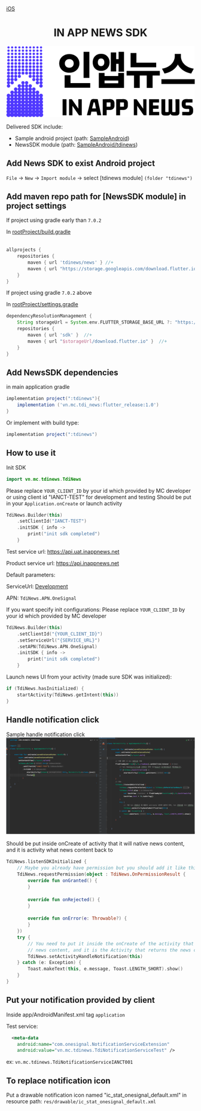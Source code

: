 [iOS](https://github.com/kaivumetacrew/Readme/tree/main/nsdkios) 

<div align="center">


# IN APP NEWS SDK
![logo_ko](https://raw.githubusercontent.com/kaivumetacrew/Readme/main/nsdkaos/logo_ko.png)

</div>

Delivered SDK include:
- Sample android project (path: [SampleAndroid]())
- NewsSDK module (path: [SampleAndroid/tdinews]())

## Add News SDK to exist Android project
`File` -> `New` -> `Import module` -> select [tdinews module] `(folder "tdinews")`

## Add maven repo path for [NewsSDK module] in project settings
If project using gradle early than `7.0.2`

In [rootProject/build.gradle]()

```groovy

allprojects {
    repositories {
        maven { url 'tdinews/news' } //+
        maven { url "https://storage.googleapis.com/download.flutter.io" } //+
    }
}

```

If project using gradle `7.0.2` above

In [rootProject/settings.gradle]()

```groovy
dependencyResolutionManagement {
    String storageUrl = System.env.FLUTTER_STORAGE_BASE_URL ?: "https://storage.googleapis.com" //+
    repositories {
        maven { url 'sdk' }  //+
        maven { url "$storageUrl/download.flutter.io" }  //+
    }
}

```

## Add NewsSDK dependencies
in main application gradle
```groovy
implementation project(":tdinews"){
    implementation ('vn.mc.tdi_news:flutter_release:1.0')
}
```

Or implement with build type:
```groovy
implementation project(":tdinews")
```

## How to use it
Init SDK
```kotlin
import vn.mc.tdinews.TdiNews
```

Please replace `YOUR_CLIENT_ID` by your id which provided by MC developer
or using client id "IANCT-TEST" for development and testing
Should be put in your `Application.onCreate` or launch activity
```kotlin
TdiNews.Builder(this)
    .setClientId("IANCT-TEST")
    .initSDK { info ->
        print("init sdk completed")
    }
```

Test service url: https://api.uat.inappnews.net

Product service url: https://api.inappnews.net

Default parameters:

ServiceUrl: [Development](https://api.uat.inappnews.net)

APN: `TdiNews.APN.OneSignal`

If you want specify init configurations:
Please replace `YOUR_CLIENT_ID` by your id which provided by MC developer
```kotlin
TdiNews.Builder(this)
    .setClientId("{YOUR_CLIENT_ID}")
    .setServiceUrl("{SERVICE_URL}")
    .setAPN(TdiNews.APN.OneSignal)
    .initSDK { info ->
        print("init sdk completed")
    }
```

Launch news UI from your activity (made sure SDK was initialized):
```kotlin
if (TdiNews.hasInitialized) {
    startActivity(TdiNews.getIntent(this))
}
```

## Handle notification click
Sample handle notification click 
![embed_framework](https://raw.githubusercontent.com/kaivumetacrew/Readme/main/nsdkaos/sample_flow.png)

Should be put inside onCreate of activity that it will native news content, and it is activity what news content back to
```kotlin
TdiNews.listenSDKInitialized {
    // Maybe you already have permission but you should add it like this
    TdiNews.requestPermission(object : TdiNews.OnPermissionResult {
        override fun onGranted() {
        }

        override fun onRejected() {
        }

        override fun onError(e: Throwable?) {
        }
    })
    try {
        // You need to put it inside the onCreate of the activity that will be the default
        // news content, and it is the Activity that returns the news content back to you.
        TdiNews.setActivityHandleNotification(this)
    } catch (e: Exception) {
        Toast.makeText(this, e.message, Toast.LENGTH_SHORT).show()
    }
}
```

Put your notification provided by client
-
Inside app/AndroidManifest.xml tag `application`

Test service:
```xml
  <meta-data
    android:name="com.onesignal.NotificationServiceExtension"
    android:value="vn.mc.tdinews.TdiNotificationServiceTest" />
```

ex: `vn.mc.tdinews.TdiNotificationServiceIANCT001`

## To replace notification icon
Put a drawable notification icon named "ic_stat_onesignal_default.xml" 
in resource path: `res/drawable/ic_stat_onesignal_default.xml`


